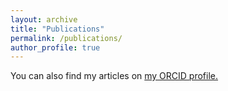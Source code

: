 ```yaml
---
layout: archive
title: "Publications"
permalink: /publications/
author_profile: true
---
```


You can also find my articles on <a href="{{orcid.org/0000-0002-8353-7481}}">my ORCID profile.
